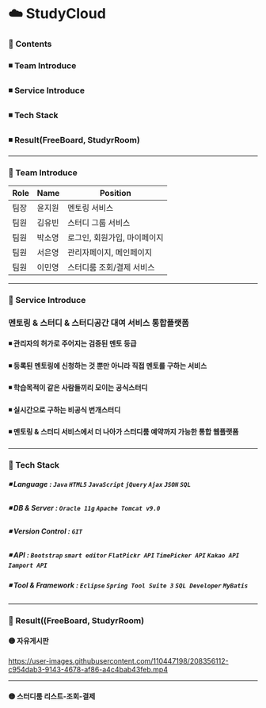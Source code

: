 ☁️ StudyCloud
=============

<h3> 🔵 Contents </h3>
 <h3>◾ Team Introduce</h3>      
 <h3>◾ Service Introduce</h3>    
 <h3>◾ Tech Stack</h3>    
 <h3>◾ Result(FreeBoard, StudyrRoom)</h3> 

* * *


### 🔵 Team Introduce

| Role | Name | Position
| ------------ | ------------- | ------------- |
| 팀장 | 윤지원  | 멘토링 서비스 | 
| 팀원 | 김유빈  | 스터디 그룹 서비스| 
| 팀원 | 박소영  | 로그인, 회원가입, 마이페이지 |
| 팀원 | 서은영  | 관리자페이지, 메인페이지 |
| 팀원 | 이민영  | 스터디룸 조회/결제 서비스 |

* * *

### 🔵 Service Introduce
### 멘토링 & 스터디 & 스터디공간 대여 서비스 통합플랫폼<br>
 <h4>◾ 관리자의 허가로 주어지는 검증된 멘토 등급</h4>      
 <h4>◾ 등록된 멘토링에 신청하는 것 뿐만 아니라 직접 멘토를 구하는 서비스</h4>    
 <h4>◾ 학습목적이 같은 사람들끼리 모이는 공식스터디</h4>    
 <h4>◾ 실시간으로 구하는 비공식 번개스터디</h4> 
 <h4>◾ 멘토링 & 스터디 서비스에서 더 나아가 스터디룸 예약까지 가능한 통합 웹플랫폼</h4> 

* * *

### 🔵 Tech Stack

##### ◾ Language : ```Java``` ```HTML5``` ```JavaScript``` ```jQuery``` ```Ajax``` ```JSON``` ```SQL```
##### ◾ DB & Server : ```Oracle 11g``` ```Apache Tomcat v9.0```
##### ◾ Version Control : ```GIT```
##### ◾ API : ```Bootstrap``` ```smart editor``` ```FlatPickr API``` ```TimePicker API``` ```Kakao API``` ```Iamport API```
##### ◾ Tool & Framework : ```Eclipse``` ```Spring Tool Suite 3``` ```SQL Developer``` ```MyBatis```

* * * 

### 🔵 Result((FreeBoard, StudyrRoom)
#### 🟡 자유게시판



https://user-images.githubusercontent.com/110447198/208356112-c954dab3-9143-4678-af86-a4c4bab43feb.mp4



* * *

#### 🟡 스터디룸 리스트-조회-결제
